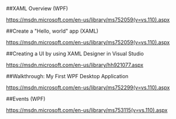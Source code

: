 ##XAML Overview (WPF)

https://msdn.microsoft.com/en-us/library/ms752059(v=vs.110).aspx

##Create a "Hello, world" app (XAML)

https://msdn.microsoft.com/en-us/library/ms752059(v=vs.110).aspx

##Creating a UI by using XAML Designer in Visual Studio

https://msdn.microsoft.com/en-us/library/hh921077.aspx

##Walkthrough: My First WPF Desktop Application

https://msdn.microsoft.com/en-us/library/ms752299(v=vs.110).aspx

##Events (WPF)

https://msdn.microsoft.com/en-us/library/ms753115(v=vs.110).aspx